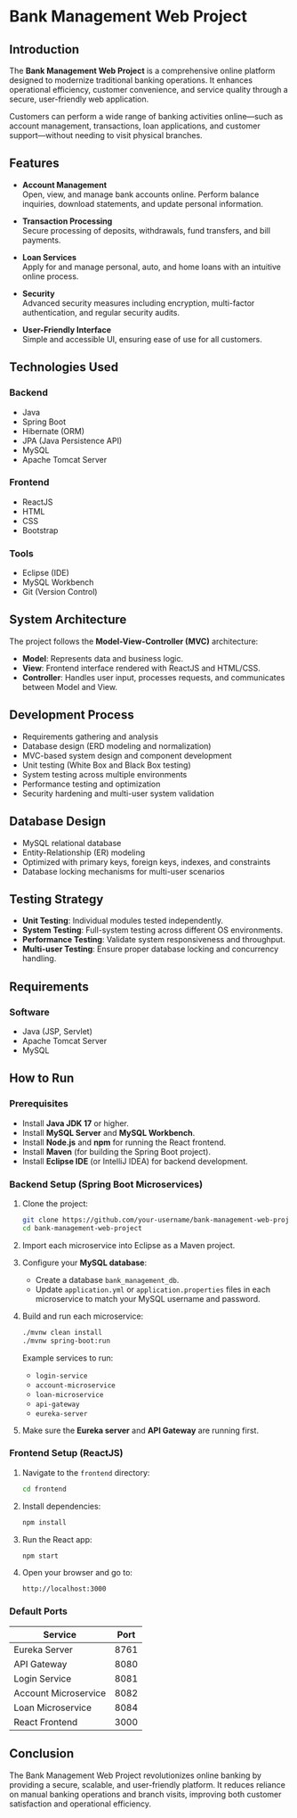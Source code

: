 # Bank Management Web Project

## Introduction

The **Bank Management Web Project** is a comprehensive online platform designed to modernize traditional banking operations. It enhances operational efficiency, customer convenience, and service quality through a secure, user-friendly web application.

Customers can perform a wide range of banking activities online—such as account management, transactions, loan applications, and customer support—without needing to visit physical branches.

## Features

- **Account Management**  
  Open, view, and manage bank accounts online. Perform balance inquiries, download statements, and update personal information.

- **Transaction Processing**  
  Secure processing of deposits, withdrawals, fund transfers, and bill payments.

- **Loan Services**  
  Apply for and manage personal, auto, and home loans with an intuitive online process.

- **Security**  
  Advanced security measures including encryption, multi-factor authentication, and regular security audits.

- **User-Friendly Interface**  
  Simple and accessible UI, ensuring ease of use for all customers.

## Technologies Used

### Backend

- Java
- Spring Boot
- Hibernate (ORM)
- JPA (Java Persistence API)
- MySQL
- Apache Tomcat Server

### Frontend

- ReactJS
- HTML
- CSS
- Bootstrap

### Tools

- Eclipse (IDE)
- MySQL Workbench
- Git (Version Control)

## System Architecture

The project follows the **Model-View-Controller (MVC)** architecture:

- **Model**: Represents data and business logic.
- **View**: Frontend interface rendered with ReactJS and HTML/CSS.
- **Controller**: Handles user input, processes requests, and communicates between Model and View.

## Development Process

- Requirements gathering and analysis
- Database design (ERD modeling and normalization)
- MVC-based system design and component development
- Unit testing (White Box and Black Box testing)
- System testing across multiple environments
- Performance testing and optimization
- Security hardening and multi-user system validation

## Database Design

- MySQL relational database
- Entity-Relationship (ER) modeling
- Optimized with primary keys, foreign keys, indexes, and constraints
- Database locking mechanisms for multi-user scenarios

## Testing Strategy

- **Unit Testing**: Individual modules tested independently.
- **System Testing**: Full-system testing across different OS environments.
- **Performance Testing**: Validate system responsiveness and throughput.
- **Multi-user Testing**: Ensure proper database locking and concurrency handling.

## Requirements

### Software

- Java (JSP, Servlet)
- Apache Tomcat Server
- MySQL

## How to Run

### Prerequisites

- Install **Java JDK 17** or higher.
- Install **MySQL Server** and **MySQL Workbench**.
- Install **Node.js** and **npm** for running the React frontend.
- Install **Maven** (for building the Spring Boot project).
- Install **Eclipse IDE** (or IntelliJ IDEA) for backend development.

### Backend Setup (Spring Boot Microservices)

1. Clone the project:

    ```bash
    git clone https://github.com/your-username/bank-management-web-project.git
    cd bank-management-web-project
    ```

2. Import each microservice into Eclipse as a Maven project.

3. Configure your **MySQL database**:

    - Create a database `bank_management_db`.
    - Update `application.yml` or `application.properties` files in each microservice to match your MySQL username and password.

4. Build and run each microservice:

    ```bash
    ./mvnw clean install
    ./mvnw spring-boot:run
    ```

    Example services to run:

    - `login-service`
    - `account-microservice`
    - `loan-microservice`
    - `api-gateway`
    - `eureka-server`

5. Make sure the **Eureka server** and **API Gateway** are running first.

### Frontend Setup (ReactJS)

1. Navigate to the `frontend` directory:

    ```bash
    cd frontend
    ```

2. Install dependencies:

    ```bash
    npm install
    ```

3. Run the React app:

    ```bash
    npm start
    ```

4. Open your browser and go to:

    ```
    http://localhost:3000
    ```

### Default Ports

| Service                | Port |
|------------------------|------|
| Eureka Server          | 8761 |
| API Gateway            | 8080 |
| Login Service          | 8081 |
| Account Microservice   | 8082 |
| Loan Microservice      | 8084 |
| React Frontend         | 3000 |

## Conclusion

The Bank Management Web Project revolutionizes online banking by providing a secure, scalable, and user-friendly platform. It reduces reliance on manual banking operations and branch visits, improving both customer satisfaction and operational efficiency.
